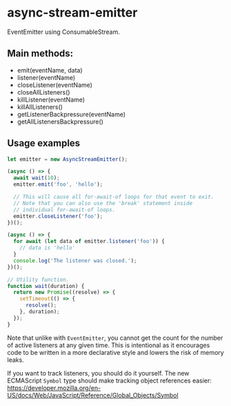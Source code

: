 # async-stream-emitter
EventEmitter using ConsumableStream.

## Main methods:

- emit(eventName, data)
- listener(eventName)
- closeListener(eventName)
- closeAllListeners()
- killListener(eventName)
- killAllListeners()
- getListenerBackpressure(eventName)
- getAllListenersBackpressure()

## Usage examples

```js
let emitter = new AsyncStreamEmitter();

(async () => {
  await wait(10);
  emitter.emit('foo', 'hello');

  // This will cause all for-await-of loops for that event to exit.
  // Note that you can also use the 'break' statement inside
  // individual for-await-of loops.
  emitter.closeListener('foo');
})();

(async () => {
  for await (let data of emitter.listener('foo')) {
    // data is 'hello'
  }
  console.log('The listener was closed.');
})();

// Utility function.
function wait(duration) {
  return new Promise((resolve) => {
    setTimeout(() => {
      resolve();
    }, duration);
  });
}
```

Note that unlike with `EventEmitter`, you cannot get the count for the number of active listeners at any given time.
This is intentional as it encourages code to be written in a more declarative style and lowers the risk of memory leaks.

If you want to track listeners, you should do it yourself.
The new ECMAScript `Symbol` type should make tracking object references easier: https://developer.mozilla.org/en-US/docs/Web/JavaScript/Reference/Global_Objects/Symbol
